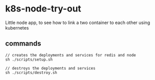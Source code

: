 # k8s-node-try-out

Little node app, to see how to link a two container to each other using kubernetes

## commands

    // creates the deployments and services for redis and node
    sh ./scripts/setup.sh

    // destroys the deployments and services
    sh ./scripts/destroy.sh